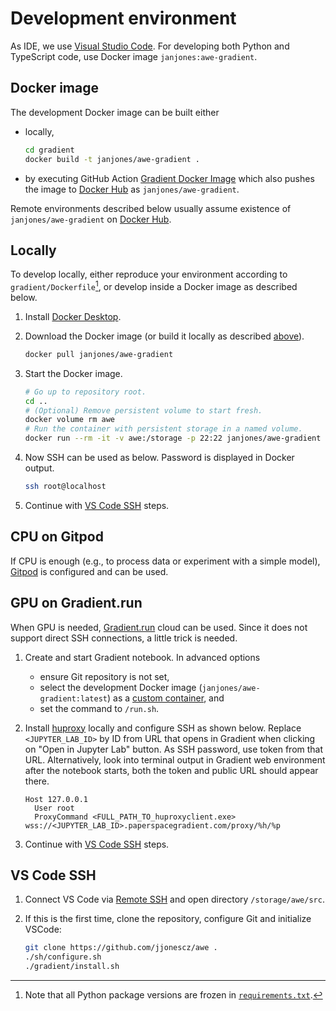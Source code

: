 # Development environment

As IDE, we use [Visual Studio Code](https://code.visualstudio.com/).
For developing both Python and TypeScript code,
use Docker image `janjones:awe-gradient`.

## Docker image

The development Docker image can be built either

- locally,

  ```bash
  cd gradient
  docker build -t janjones/awe-gradient .
  ```

- by executing GitHub Action
  [Gradient Docker Image](../../.github/workflows/gradient-docker-image.yml)
  which also pushes the image to [Docker Hub](https://hub.docker.com/)
  as `janjones/awe-gradient`.

Remote environments described below usually assume
existence of `janjones/awe-gradient` on [Docker Hub](https://hub.docker.com/).

## Locally

To develop locally, either reproduce your environment
according to `gradient/Dockerfile`[^1],
or develop inside a Docker image as described below.

[^1]: Note that all Python package versions are frozen in
[`requirements.txt`](../../requirements.txt).

1. Install [Docker Desktop](https://www.docker.com/products/docker-desktop/).

2. Download the Docker image
   (or build it locally as described [above](#docker-image)).

   ```bash
   docker pull janjones/awe-gradient
   ```

3. Start the Docker image.

   ```bash
   # Go up to repository root.
   cd ..
   # (Optional) Remove persistent volume to start fresh.
   docker volume rm awe
   # Run the container with persistent storage in a named volume.
   docker run --rm -it -v awe:/storage -p 22:22 janjones/awe-gradient
   ```

4. Now SSH can be used as below. Password is displayed in Docker output.

   ```bash
   ssh root@localhost
   ```

5. Continue with [VS Code SSH](#vs-code-ssh) steps.

## CPU on Gitpod

If CPU is enough (e.g., to process data or experiment with a simple model),
[Gitpod](https://www.gitpod.io/) is configured and can be used.

## GPU on Gradient.run

When GPU is needed, [Gradient.run](https://gradient.run/) cloud can be used.
Since it does not support direct SSH connections, a little trick is needed.

1. Create and start Gradient notebook.
   In advanced options
   - ensure Git repository is not set,
   - select the development Docker image (`janjones/awe-gradient:latest`)
     as a [custom container](https://docs.paperspace.com/gradient/explore-train-deploy/notebooks/create-a-notebook/notebook-containers),
     and
   - set the command to `/run.sh`.

2. Install [huproxy](https://github.com/google/huproxy) locally
   and configure SSH as shown below.
   Replace `<JUPYTER_LAB_ID>` by ID from URL that opens in Gradient
   when clicking on "Open in Jupyter Lab" button.
   As SSH password, use token from that URL.
   Alternatively, look into terminal output in Gradient web environment
   after the notebook starts, both the token and public URL should appear there.

   ```ssh_config
   Host 127.0.0.1
     User root
     ProxyCommand <FULL_PATH_TO_huproxyclient.exe> wss://<JUPYTER_LAB_ID>.paperspacegradient.com/proxy/%h/%p
   ```

3. Continue with [VS Code SSH](#vs-code-ssh) steps.

## VS Code SSH

1. Connect VS Code via
   [Remote SSH](https://code.visualstudio.com/docs/remote/ssh)
   and open directory `/storage/awe/src`.

2. If this is the first time,
   clone the repository, configure Git and initialize VSCode:

   ```sh
   git clone https://github.com/jjonescz/awe .
   ./sh/configure.sh
   ./gradient/install.sh
   ```
